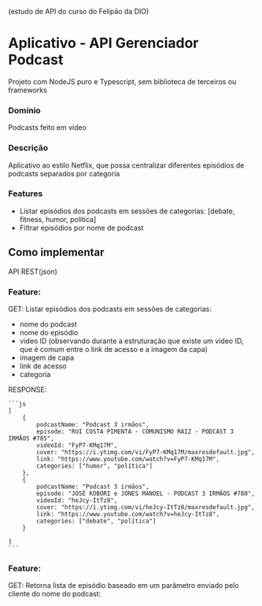 (estudo de API do curso do Felipão da DIO)
# Aplicativo - API Gerenciador Podcast
Projeto com NodeJS puro e Typescript, sem biblioteca de terceiros ou frameworks

### Domínio
Podcasts feito em vídeo

### Descrição
Aplicativo ao estilo Netflix, que possa centralizar diferentes episódios de podcasts separados por categoria

### Features
- Listar episódios dos podcasts em sessões de categorias:   [debate, fitness, humor, política]
- Filtrar episódios por nome de podcast

## Como implementar
API REST(json)

### Feature:
GET: Listar episódios dos podcasts em sessões de categorias: 
- nome do podcast
- nome do episódio
- video ID (observando durante a estruturação que existe um vídeo ID, que é comum entre o link de acesso e a imagem da capa)
- imagem de capa
- link de acesso
- categoria

RESPONSE:

    ```js
    [
        {
            podcastName: "Podcast 3 irmãos",
            episode: "RUI COSTA PIMENTA - COMUNISMO RAIZ - PODCAST 3 IRMÃOS #785",
            videoId: "FyP7-KMq17M",
            cover: "https://i.ytimg.com/vi/FyP7-KMq17M/maxresdefault.jpg",
            link: "https://www.youtube.com/watch?v=FyP7-KMq17M",
            categories: ["humor", "política"]
        },
        {
            podcastName: "Podcast 3 irmãos",
            episode: "JOSÉ KOBORI e JONES MANOEL - PODCAST 3 IRMÃOS #780",
            videoId: "heJcy-ItTz8",
            cover: "https://i.ytimg.com/vi/heJcy-ItTz8/maxresdefault.jpg",
            link: "https://www.youtube.com/watch?v=heJcy-ItTz8",
            categories: ["debate", "política"]
        }

    ]
    ```

### Feature:
GET: Retorna lista de episódio baseado em um parâmetro enviado pelo cliente do nome do podcast: